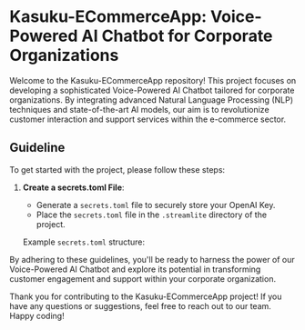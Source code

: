 # Kasuku-ECommerceApp: Voice-Powered AI Chatbot for Corporate Organizations

Welcome to the Kasuku-ECommerceApp repository! This project focuses on developing a sophisticated Voice-Powered AI Chatbot tailored for corporate organizations. By integrating advanced Natural Language Processing (NLP) techniques and state-of-the-art AI models, our aim is to revolutionize customer interaction and support services within the e-commerce sector.

## Guideline

To get started with the project, please follow these steps:

1. **Create a secrets.toml File**: 
   - Generate a `secrets.toml` file to securely store your OpenAI Key.
   - Place the `secrets.toml` file in the `.streamlite` directory of the project.

   Example `secrets.toml` structure:



By adhering to these guidelines, you'll be ready to harness the power of our Voice-Powered AI Chatbot and explore its potential in transforming customer engagement and support within your corporate organization.

Thank you for contributing to the Kasuku-ECommerceApp project! If you have any questions or suggestions, feel free to reach out to our team. Happy coding!
